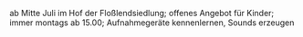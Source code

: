 ab Mitte Juli im Hof der Floßlendsiedlung; offenes Angebot für Kinder; 
immer montags ab 15.00; 
Aufnahmegeräte kennenlernen, Sounds erzeugen
